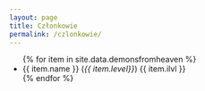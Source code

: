 ```yaml
---
layout: page
title: Członkowie
permalink: /czlonkowie/
---
```


<ul>
{% for item in site.data.demonsfromheaven %}
  <li style="{% if item.active %}color: green {% endif %}">
    {{ item.name }} (<em>{{
      item.level}}</em>) {{ item.ilvl }}
  </li>
{% endfor %}
</ul>
